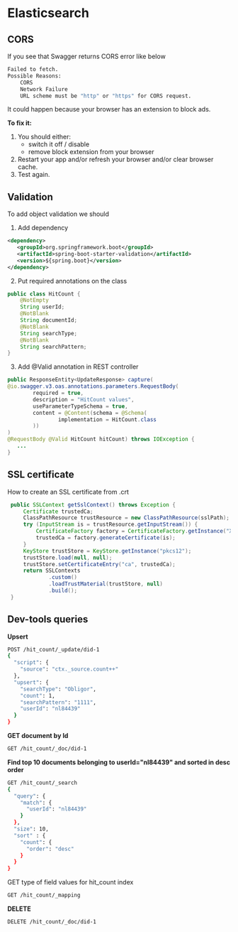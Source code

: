 # Elasticsearch

## CORS 
If you see that Swagger returns CORS error like below
```bash
Failed to fetch. 
Possible Reasons: 
    CORS 
    Network Failure 
    URL scheme must be "http" or "https" for CORS request.
```
It could happen because your browser has an extension to block ads.

<b>To fix it:</b>
1. You should either:
   * switch it off / disable
   * remove block extension from your browser
2. Restart your app and/or refresh your browser and/or clear browser cache.
3. Test again.

## Validation

To add object validation we should

1. Add dependency
```xml
<dependency>
   <groupId>org.springframework.boot</groupId>
   <artifactId>spring-boot-starter-validation</artifactId>
   <version>${spring.boot}</version>
</dependency>
```
2. Put required annotations on the class
```java
public class HitCount {
    @NotEmpty
    String userId;
    @NotBlank
    String documentId;
    @NotBlank
    String searchType;
    @NotBlank
    String searchPattern;
}
```
3. Add @Valid annotation in REST controller
```java
public ResponseEntity<UpdateResponse> capture(
@io.swagger.v3.oas.annotations.parameters.RequestBody(
        required = true,
        description = "HitCount values",
        useParameterTypeSchema = true,
        content = @Content(schema = @Schema(
                implementation = HitCount.class
        ))
)
@RequestBody @Valid HitCount hitCount) throws IOException {
   ...
}
```

## SSL certificate

How to create an SSL certificate from .crt

```java
 public SSLContext getSslContext() throws Exception {
     Certificate trustedCa;
     ClassPathResource trustResource = new ClassPathResource(sslPath);
     try (InputStream is = trustResource.getInputStream()) {
         CertificateFactory factory = CertificateFactory.getInstance("X.509");
         trustedCa = factory.generateCertificate(is);
     }
     KeyStore trustStore = KeyStore.getInstance("pkcs12");
     trustStore.load(null, null);
     trustStore.setCertificateEntry("ca", trustedCa);
     return SSLContexts
             .custom()
             .loadTrustMaterial(trustStore, null)
             .build();
 }
```

## Dev-tools queries

<b>Upsert</b>
```bash
POST /hit_count/_update/did-1
{
  "script": {
    "source": "ctx._source.count++"
  },
  "upsert": {
    "searchType": "Obligor",
    "count": 1,
    "searchPattern": "1111",
    "userId": "nl84439"
  }
}
```

<b>GET document by Id</b>
```bash
GET /hit_count/_doc/did-1
```

<b>Find top 10 documents belonging to userId="nl84439" and sorted in desc order</b>
```bash
GET /hit_count/_search
{
  "query": {
    "match": {
      "userId": "nl84439"
    }
  },
  "size": 10,
  "sort" : {
    "count": {
      "order": "desc"
    }
  }
}
```

GET type of field values for hit_count index
```bash
GET /hit_count/_mapping
```

<b>DELETE</b>
```bash
DELETE /hit_count/_doc/did-1
```

